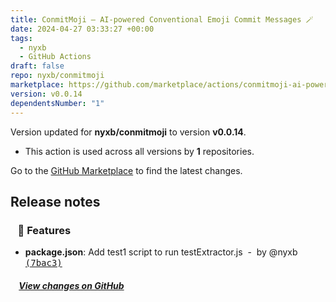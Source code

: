 ```yaml
---
title: ConmitMoji — AI-powered Conventional Emoji Commit Messages 🪄
date: 2024-04-27 03:33:27 +00:00
tags:
  - nyxb
  - GitHub Actions
draft: false
repo: nyxb/conmitmoji
marketplace: https://github.com/marketplace/actions/conmitmoji-ai-powered-conventional-emoji-commit-messages
version: v0.0.14
dependentsNumber: "1"
---
```



Version updated for **nyxb/conmitmoji** to version **v0.0.14**.
- This action is used across all versions by **1** repositories.

Go to the [GitHub Marketplace](https://github.com/marketplace/actions/conmitmoji-ai-powered-conventional-emoji-commit-messages) to find the latest changes.

## Release notes

### &nbsp;&nbsp;&nbsp;🚀 Features

- **package.json**: Add test1 script to run testExtractor.js &nbsp;-&nbsp; by @nyxb [<samp>(7bac3)</samp>](https://github.com/nyxb/conmitmoji/commit/7bac306)

##### &nbsp;&nbsp;&nbsp;&nbsp;[View changes on GitHub](https://github.com/nyxb/conmitmoji/compare/v0.0.13...v0.0.14)
